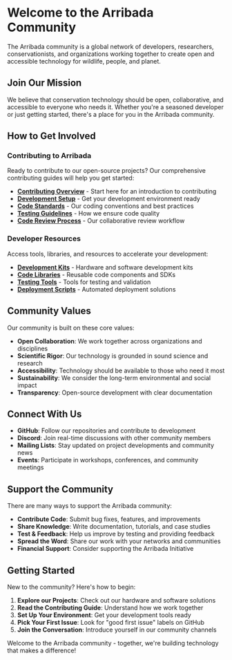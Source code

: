 # Welcome to the Arribada Community

The Arribada community is a global network of developers, researchers, conservationists, and organizations working together to create open and accessible technology for wildlife, people, and planet.

## Join Our Mission

We believe that conservation technology should be open, collaborative, and accessible to everyone who needs it. Whether you're a seasoned developer or just getting started, there's a place for you in the Arribada community.

## How to Get Involved

### Contributing to Arribada

Ready to contribute to our open-source projects? Our comprehensive contributing guides will help you get started:

- **[Contributing Overview](contributing/overview)** - Start here for an introduction to contributing
- **[Development Setup](contributing/development-setup)** - Get your development environment ready
- **[Code Standards](contributing/code-standards)** - Our coding conventions and best practices
- **[Testing Guidelines](contributing/testing)** - How we ensure code quality
- **[Code Review Process](contributing/code-review)** - Our collaborative review workflow

### Developer Resources

Access tools, libraries, and resources to accelerate your development:

- **[Development Kits](developer-resources/development-kits)** - Hardware and software development kits
- **[Code Libraries](developer-resources/code-libraries)** - Reusable code components and SDKs
- **[Testing Tools](developer-resources/testing-tools)** - Tools for testing and validation
- **[Deployment Scripts](developer-resources/deployment-scripts)** - Automated deployment solutions

## Community Values

Our community is built on these core values:

- **Open Collaboration**: We work together across organizations and disciplines
- **Scientific Rigor**: Our technology is grounded in sound science and research
- **Accessibility**: Technology should be available to those who need it most
- **Sustainability**: We consider the long-term environmental and social impact
- **Transparency**: Open-source development with clear documentation

## Connect With Us

- **GitHub**: Follow our repositories and contribute to development
- **Discord**: Join real-time discussions with other community members
- **Mailing Lists**: Stay updated on project developments and community news
- **Events**: Participate in workshops, conferences, and community meetings

## Support the Community

There are many ways to support the Arribada community:

- **Contribute Code**: Submit bug fixes, features, and improvements
- **Share Knowledge**: Write documentation, tutorials, and case studies
- **Test & Feedback**: Help us improve by testing and providing feedback
- **Spread the Word**: Share our work with your networks and communities
- **Financial Support**: Consider supporting the Arribada Initiative

## Getting Started

New to the community? Here's how to begin:

1. **Explore our Projects**: Check out our hardware and software solutions
2. **Read the Contributing Guide**: Understand how we work together
3. **Set Up Your Environment**: Get your development tools ready
4. **Pick Your First Issue**: Look for "good first issue" labels on GitHub
5. **Join the Conversation**: Introduce yourself in our community channels

Welcome to the Arribada community - together, we're building technology that makes a difference!
